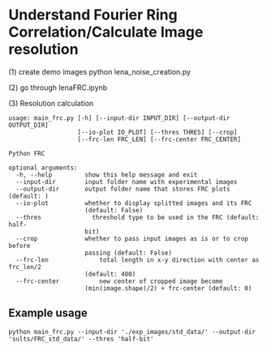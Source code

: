 # Understand Fourier Ring Correlation/Calculate Image resolution	

(1) create demo images 
python lena_noise_creation.py

(2) go through lenaFRC.ipynb

(3) Resolution calculation

```
usage: main_frc.py [-h] [--input-dir INPUT_DIR] [--output-dir OUTPUT_DIR]
                   [--io-plot IO_PLOT] [--thres THRES] [--crop]
                   [--frc-len FRC_LEN] [--frc-center FRC_CENTER]

Python FRC

optional arguments:
  -h, --help         show this help message and exit
  --input-dir        input folder name with experimental images 
  --output-dir       output folder name that stores FRC plots (default: )
  --io-plot          whether to display splitted images and its FRC
                     (default: False)
  --thres 		       threshold type to be used in the FRC (default: half-
                     bit)
  --crop             whether to pass input images as is or to crop before
                     passing (default: False)
  --frc-len 		     total length in x-y direction with center as frc_len/2
                     (default: 400)
  --frc-center 			 new center of cropped image become
                     (min(image.shape)/2) + frc-center (default: 0)
```

## Example usage 

`python main_frc.py --input-dir './exp_images/std_data/' --output-dir 'sults/FRC_std_data/' --thres 'half-bit'`

